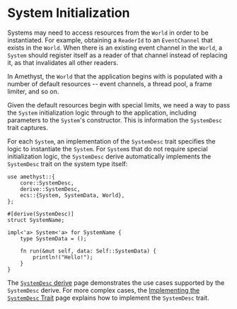 # System Initialization

Systems may need to access resources from the `World` in order to be
instantiated. For example, obtaining a `ReaderId` to an `EventChannel` that
exists in the `World`. When there is an existing event channel in the `World`, a
`System` should register itself as a reader of that channel instead of replacing
it, as that invalidates all other readers.

In Amethyst, the `World` that the application begins with is populated with a
number of default resources -- event channels, a thread pool, a frame limiter,
and so on.

Given the default resources begin with special limits, we need a way to pass the
`System` initialization logic through to the application, including parameters to
the `System`'s constructor. This is information the `SystemDesc` trait captures.

For each `System`, an implementation of the `SystemDesc` trait specifies the
logic to instantiate the `System`. For `System`s that do not require special
initialization logic, the `SystemDesc` derive automatically implements the
`SystemDesc` trait on the system type itself:

```rust,edition2018,no_run,noplaypen
use amethyst::{
    core::SystemDesc,
    derive::SystemDesc,
    ecs::{System, SystemData, World},
};

#[derive(SystemDesc)]
struct SystemName;

impl<'a> System<'a> for SystemName {
    type SystemData = ();

    fn run(&mut self, data: Self::SystemData) {
        println!("Hello!");
    }
}
```

The [`SystemDesc` derive] page demonstrates the use cases supported by the
`SystemDesc` derive. For more complex cases, the
[Implementing the `SystemDesc` Trait] page explains how to implement the
`SystemDesc` trait.

[`SystemDesc` derive]: ./system_desc_derive.html
[Implementing the `SystemDesc` Trait]: ./implementing_the_system_desc_trait.html
